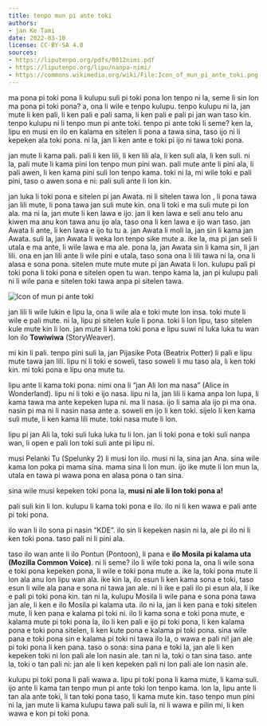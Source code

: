 ```yaml
---
title: tenpo mun pi ante toki
authors:
- jan Ke Tami
date: 2022-03-10
license: CC-BY-SA 4.0
sources:
- https://liputenpo.org/pdfs/0012nimi.pdf
- https://liputenpo.org/lipu/nanpa-nimi/
- https://commons.wikimedia.org/wiki/File:Icon_of_mun_pi_ante_toki.png
---
```


ma pona pi toki pona li kulupu suli pi toki pona lon tenpo ni la, seme li sin lon ma pona pi toki pona? a, ona li wile e tenpo kulupu. tenpo kulupu ni la, jan mute li ken pali, li ken pali e pali sama, li ken pali e pali pi jan wan taso kin. tenpo kulupu ni li tenpo mun pi ante toki. tenpo pi ante toki li seme? ken la, lipu en musi en ilo en kalama en sitelen li pona a tawa sina, taso ijo ni li kepeken ala toki pona. ni la, jan li ken ante e toki pi ijo ni tawa toki pona.

jan mute li kama pali. pali li ken lili, li ken lili ala, li ken suli ala, li ken suli. ni la, pali mute li kama pini lon tenpo mun pini wan. pali mute ante li pini ala, li pali awen, li ken kama pini suli lon tenpo kama. toki ni la, mi wile toki e pali pini, taso o awen sona e ni: pali suli ante li lon kin.

jan luka li toki pona e sitelen pi jan Awata. ni li sitelen tawa lon , li pona tawa jan lili mute, li pona tawa jan suli mute kin. ona li toki e ma suli mute pi lon ala. ma ni la, jan mute li ken lawa e ijo. jan li ken lawa e seli anu telo anu kiwen ma anu kon tawa anu ijo ala, taso ona li ken lawa e ijo wan taso. jan Awata li ante, li ken lawa e ijo tu tu a. jan Awata li moli la, jan sin li kama jan Awata. suli la, jan Awata li weka lon tenpo sike mute a. ike la, ma pi jan seli li utala e ma ante, li wile lawa e ma ale. pona la, jan Awata sin li kama sin, li jan lili. ona en jan lili ante li wile pini e utala, taso sona ona li lili tawa ni la, ona li alasa e sona pona. sitelen mute mute mute pi jan Awata li lon. kulupu pali pi toki pona li toki pona e sitelen open tu wan. tenpo kama la, jan pi kulupu pali ni li wile pana e sitelen toki tawa anpa pi sitelen tawa.

![Icon of mun pi ante toki](https://upload.wikimedia.org/wikipedia/commons/2/29/Icon_of_mun_pi_ante_toki.png)

jan lili li wile lukin e lipu la, ona li wile ala e toki mute lon insa. toki mute li wile e pali mute. ni la, lipu pi sitelen kule li pona. toki li lon lipu, taso sitelen kule mute kin li lon. jan mute li kama toki pona e lipu suwi ni luka luka tu wan lon ilo __Towiwiwa__ (StoryWeaver).

mi kin li pali. tenpo pini suli la, jan Pijasike Pota (Beatrix Potter) li pali e lipu mute tawa jan lili. lipu ni li toki e soweli, taso soweli li mu taso ala, li ken toki kin. mi toki pona e lipu ona mute tu.

lipu ante li kama toki pona. nimi ona li “jan Ali lon ma nasa” (Alice in Wonderland). lipu ni li toki e ijo nasa. lipu ni la, jan lili li kama anpa lon lupa, li kama tawa ma ante kepeken lupa ni. ma li nasa. ijo li sama ala ijo pi ma ona. nasin pi ma ni li nasin nasa ante a. soweli en ijo li ken toki. sijelo li ken kama suli mute, li ken kama lili mute. toki nasa mute li lon.

lipu pi jan Ali la, toki suli luka luka tu li lon. jan li toki pona e toki suli nanpa wan, li open e pali lon toki suli ante pi lipu ni.

musi Pelanki Tu (Spelunky 2) li musi lon ilo. musi ni la, sina jan Ana. sina wile kama lon poka pi mama sina. mama sina li lon mun. ijo ike mute li lon mun la, utala en tawa pi wawa pona en alasa pona o tan sina.

sina wile musi kepeken toki pona la, __musi ni ale li lon toki pona a!__

pali suli kin li lon. kulupu li kama toki pona e ilo. ilo ni li ken wawa e pali ante pi toki pona.

ilo wan li ilo sona pi nasin “KDE”. ilo sin li kepeken nasin ni la, ale pi ilo ni li ken toki pona. taso pali ni li pini ala.

taso ilo wan ante li ilo Pontun (Pontoon), li pana e __ilo Mosila pi kalama uta (Mozilla Common Voice)__. ni li seme? ilo li wile toki pona la, ona li wile sona e toki pona kepeken pona, li wile e toki pona mute a. ike la, toki pona mute li lon ala anu lon lipu wan ala. ike kin la, ilo esun li ken kama sona e toki, taso esun li wile ala pana e sona ni tawa jan ale. ni li ike e pali ilo pi esun ala, li ike e pali pi toki pona kin. tan ni la, kulupu Mosila li wile pana e sona pona tawa jan ale, li ken e ilo Mosila pi kalama uta. ilo ni la, jan li ken pana e toki sitelen mute, li ken pana e kalama pi toki ni. ilo li kama sona e toki pona mute, e kalama mute pi toki pona la, ilo li ken pali e ijo pi toki pona, li ken kalama pona e toki pona sitelen, li ken kute pona e kalama pi toki pona. sina wile pana e toki pona sin e kalama pi toki ni tawa ilo la, o wawa e pali ni! jan ale pi toki pona li ken pana. taso o sona: sina pana e toki la, jan ale li ken kepeken toki ni lon pali ale lon nasin ale. tan ni la, toki o tan sina taso. ante la, toki o tan pali ni: jan ale li ken kepeken pali ni lon pali ale lon nasin ale.

kulupu pi toki pona li pali wawa a. lipu pi toki pona li kama mute, li kama suli. ijo ante li kama tan tenpo mun pi ante toki lon tenpo kama. lon la, lipu ante li tan ala ante toki, li tan toki pona taso, li kama mute kin. taso tenpo mun pini ni la, jan mute li kama kulupu tawa pali suli la, ni li wawa e pilin mi, li ken wawa e kon pi toki pona.
